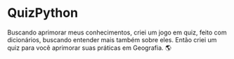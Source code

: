 # QuizPython
Buscando aprimorar meus conhecimentos, criei um jogo em quiz, feito com dicionários, buscando entender mais também sobre eles. Então criei um quiz para você aprimorar suas práticas em Geografia. 🌎
